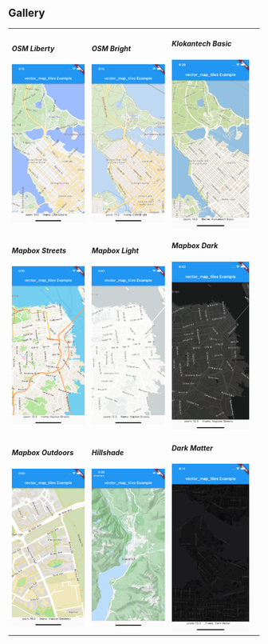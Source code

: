 ## Gallery

<table>
    <tr>
        <td>
            <h5>OSM Liberty</h5>
            <img src="theme-osm-liberty.png" alt="example screenshot" width="292" />
        </td>
        <td>
            <h5>OSM Bright</h5>
            <img src="theme-osm-bright.png" alt="example screenshot" width="292" />
        </td>
        <td>
            <h5>Klokantech Basic</h5>
            <img src="theme-klokantech-basic.png" alt="example screenshot" width="292" />
        </td>
    </tr>
    <tr>
        <td>
            <h5>Mapbox Streets</h5>
            <img src="theme-mapbox-streets.png" alt="example screenshot" width="292" />
        </td>
        <td>
            <h5>Mapbox Light</h5>
            <img src="theme-mapbox-light.png" alt="example screenshot" width="292" />
        </td>
        <td>
            <h5>Mapbox Dark</h5>
            <img src="theme-mapbox-dark.png" alt="example screenshot" width="292" />
        </td>
        <td>
        </td>
    </tr>
    <tr>
        <td>
            <h5>Mapbox Outdoors</h5>
            <img src="theme-mapbox-outdoors.png" alt="example screenshot" width="292" />
        </td>
        <td>
            <h5>Hillshade</h5>
            <img src="../vector_map_tiles-example-hillshade.png" alt="example screenshot" width="292" />
        </td>
        <td>
            <h5>Dark Matter</h5>
            <img src="theme-dark-matter.png" alt="example screenshot" width="292" />
        </td>
    </tr>
</table>